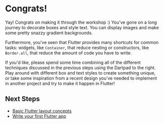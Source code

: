 # Congrats!

Yay! Congrats on making it through the workshop :) You've gone on a long journey
to decorate boxes and style text. You can display images and make some pretty
snazzy gradient backgrounds.

Furthermore, you've seen that Flutter provides many shortcuts for common tasks:
widgets, like `Container`, that reduce nesting or constructors, like
`Border.all`, that reduce the amount of code you have to write.

If you'd like, please spend some time combining all of the different techniques
discussed in the previous steps using the Dartpad to the right. Play around
with different box and text styles to create something unique, or take some
inspiration from a recent design you've needed to implement in another project
and try to make it happen in Flutter!

## Next Steps

  - [Basic Flutter layout concepts](https://docs.flutter.dev/codelabs/layout-basics)
  - [Write your first Flutter app](https://codelabs.developers.google.com/codelabs/flutter-codelab-first)
